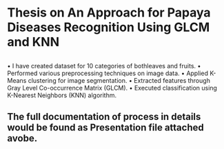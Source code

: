 # Thesis on An Approach for Papaya Diseases Recognition Using GLCM and KNN
## 
• I have created dataset for 10 categories of bothleaves and fruits.
• Performed various preprocessing techniques on image data.
• Applied K-Means clustering for image segmentation.
• Extracted features through Gray Level Co-occurrence Matrix (GLCM).
• Executed classification using K-Nearest Neighbors (KNN) algorithm.

## The full documentation of process in details would be found as Presentation file attached avobe.
